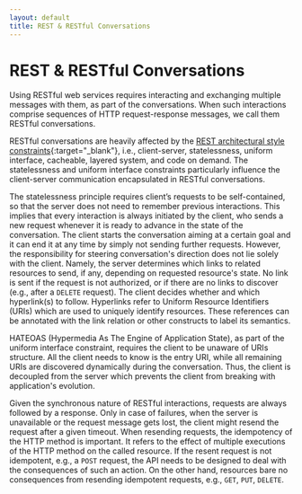 ```yaml
---
layout: default
title: REST & RESTful Conversations
---
```


# REST & RESTful Conversations

Using RESTful web services requires interacting and exchanging multiple messages with them, as part of the conversations. When such interactions comprise sequences of HTTP request-response messages, we call them RESTful conversations. 

RESTful conversations are heavily affected by the [REST architectural style constraints](https://www.ics.uci.edu/~fielding/pubs/dissertation/top.htm){:target="_blank"}, i.e., client-server, statelessness, uniform interface, cacheable, layered system, and code on demand. The statelessness and uniform interface constraints particularly influence the client-server communication encapsulated in RESTful conversations.

The statelessness principle requires client’s requests to be self-contained, so that the server does not need to remember previous interactions. This implies that every interaction is always initiated by the client, who sends a new request whenever it is ready to advance in the state of the conversation. The client starts the conversation aiming at a certain goal and it can end it at any time by simply not sending further requests.
However, the responsibility for steering conversation's direction does not lie solely with the client. Namely, the server determines which links to related resources to send, if any, depending on requested resource's state. No link is sent if the request is not authorized, or if there are no links to discover (e.g., after a `DELETE` request). The client decides whether and which hyperlink(s) to follow. Hyperlinks refer to Uniform Resource Identifiers (URIs) which are used to uniquely identify resources. These references can be annotated with the link relation or other constructs to label its semantics. 

HATEOAS (Hypermedia As The Engine of Application State), as part of the uniform interface constraint, requires the client to be unaware of URIs structure. 
All the client needs to know is the entry URI, while all remaining URIs are discovered dynamically during the conversation. Thus, the client is decoupled from the server which prevents the client from breaking with application's evolution.

Given the synchronous nature of RESTful interactions, requests are always followed by a response. Only in case of failures, when the server is unavailable or the request message gets lost, the client might resend the request after a given timeout. 
When resending requests, the idempotency of the HTTP method is important. It refers to the effect of multiple executions of the HTTP method on the called resource. 
If the resent request is not idempotent, e.g., a `POST` request, the API needs to be designed to deal with the consequences of such an action. On the other hand, resources bare no consequences from resending idempotent requests, e.g., `GET`, `PUT`, `DELETE`.

